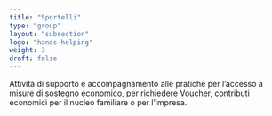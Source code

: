 ```yaml
---
title: "Sportelli"
type: "group"
layout: "subsection"
logo: "hands-helping"
weight: 3
draft: false
---
```


Attività di supporto e accompagnamento alle pratiche per l’accesso a misure di sostegno economico, per richiedere Voucher, contributi economici per il nucleo familiare o per l’impresa.
